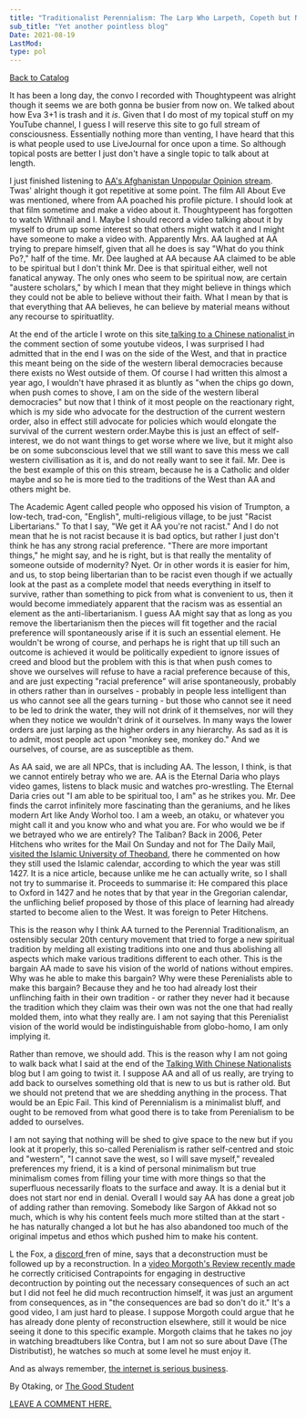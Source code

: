 ```yaml
---
title: "Traditionalist Perennialism: The Larp Who Larpeth, Copeth but Not Faileth"
sub_title: "Yet another pointless blog"
Date: 2021-08-19
LastMod:
type: pol
---
```


[Back to Catalog](https://otaking.xyz/index.html)

It has been a long day, the convo I recorded with Thoughtypeent was alright though it seems we are both gonna be busier from now on. We talked about how Eva 3+1 is trash and it _is_. Given that I do most of my topical stuff on my YouTube channel, I guess I will reserve this site to go full stream of consciousness. Essentially nothing more than venting, I have heard that this is what people used to use LiveJournal for once upon a time. So although topical posts are better I just don't have a single topic to talk about at length.

I just finished listening to [AA's Afghanistan Unpopular Opinion stream](https://www.youtube.com/watch?v=1q45HjmzTNk). Twas' alright though it got repetitive at some point. The film All About Eve was mentioned, where from AA poached his profile picture. I should look at that film sometime and make a video about it. Thoughtypeent has forgotten to watch Withnail and I. Maybe I should record a video talking about it by myself to drum up some interest so that others might watch it and I might have someone to make a video with. Apparently Mrs. AA laughed at AA trying to prepare himself, given that all he does is say "What do you think Po?," half of the time. Mr. Dee laughed at AA because AA claimed to be able to be spiritual but I don't think Mr. Dee is that spiritual either, well not fanatical anyway. The only ones who seem to be spiritual now, are certain "austere scholars," by which I mean that they might believe in things which they could not be able to believe without their faith. What I mean by that is that everything that AA believes, he can believe by material means without any recourse to spirituatlity.

At the end of the article I wrote on this site[ talking to a Chinese nationalist ](//china.html)in the comment section of some youtube videos, I was surprised I had admitted that in the end I was on the side of the West, and that in practice this meant being on the side of the western liberal democracies because there exists no West outside of them. Of course I had written this almost a year ago, I wouldn't have phrased it as bluntly as "when the chips go down, when push comes to shove, I am on the side of the western liberal democracies" but now that I think of it most people on the reactionary right, which is my side who advocate for the destruction of the current western order, also in effect still advocate for policies which would elongate the survival of the current western order.Maybe this is just an effect of self-interest, we do not want things to get worse where we live, but it might also be on some subconscious level that we still want to save this mess we call western civillisation as it is, and do not really want to see it fail. Mr. Dee is the best example of this on this stream, because he is a Catholic and older maybe and so he is more tied to the traditions of the West than AA and others might be.

The Academic Agent called people who opposed his vision of Trumpton, a low-tech, trad-con, "English", multi-religious village, to be just "Racist Libertarians." To that I say, "We get it AA you're not racist." And I do not mean that he is not racist because it is bad optics, but rather I just don't think he has any strong racial preference. "There are more important things," he might say, and he is right, but is that really the mentality of someone outside of modernity? Nyet. Or in other words it is easier for him, and us, to stop being libertarian than to be racist even though if we actually look at the past as a complete model that needs everything in itself to survive, rather than something to pick from what is convenient to us, then it would become immediately apparent that the racism was as essential an element as the anti-libertarianism. I guess AA might say that as long as you remove the libertarianism then the pieces will fit together and the racial preference will spontaneously arise if it is such an essential element. He wouldn't be wrong of course, and perhaps he is right that up till such an outcome is achieved it would be politically expedient to ignore issues of creed and blood but the problem with this is that when push comes to shove we ourselves will refuse to have a racial preference because of this, and are just expecting "racial preference" will arise spontaneously, probably in others rather than in ourselves - probably in people less intelligent than us who cannot see all the gears turning - but those who cannot see it need to be led to drink the water, they will not drink of it themselves, nor will they when they notice we wouldn't drink of it ourselves. In many ways the lower orders are just larping as the higher orders in any hierarchy. As sad as it is to admit, most people act upon "monkey see, monkey do." And we ourselves, of course, are as susceptible as them.

As AA said, we are all NPCs, that is including AA. The lesson, I think, is that we cannot entirely betray who we are. AA is the Eternal Daria who plays video games, listens to black music and watches pro-wrestling. The Eternal Daria cries out "I am able to be spiritual too, I am" as he strikes you. Mr. Dee finds the carrot infinitely more fascinating than the geraniums, and he likes modern Art like Andy Worhol too. I am a weeb, an otaku, or whatever you might call it and you know who and what you are. For who would we be if we betrayed who we are entirely? The Taliban? Back in 2006, Peter Hitchens who writes for the Mail On Sunday and not for The Daily Mail, [visited the Islamic University of Theoband](https://hitchensblog.mailonsunday.co.uk/2021/08/deoband.html), there he commented on how they still used the Islamic calendar, according to which the year was still 1427. It is a nice article, because unlike me he can actually write, so I shall not try to summarise it. Proceeds to summarise it: He compared this place to Oxford in 1427 and he notes that by that year in the Gregorian calendar, the unfliching belief proposed by those of this place of learning had already started to become alien to the West. It was foreign to Peter Hitchens.

This is the reason why I think AA turned to the Perennial Traditionalism, an ostensibly secular 20th century movement that tried to forge a new spiritual tradition by melding all existing traditions into one and thus abolishing all aspects which make various traditions different to each other. This is the bargain AA made to save his vision of the world of nations without empires. Why was he able to make this bargain? Why were these Perenialists able to make this bargain? Because they and he too had already lost their unflinching faith in their own tradition - or rather they never had it because the tradition which they claim was their own was not the one that had really molded them, into what they really are. I am not saying that this Perenialist vision of the world would be indistinguishable from globo-homo, I am only implying it.

Rather than remove, we should add. This is the reason why I am not going to walk back what I said at the end of the [Talking With Chinese Nationalists](//china.html) blog but I am going to twist it. I suppose AA and all of us really, are trying to add back to ourselves something old that is new to us but is rather old. But we should not pretend that we are shedding anything in the process. That would be an Epic Fail. This kind of Perennialism is a minimalist bluff, and ought to be removed from what good there is to take from Perenialism to be added to ourselves.

I am not saying that nothing will be shed to give space to the new but if you look at it properly, this so-called Perenialism is rather self-centred and stoic and "western", "I cannot save the west, so I will save myself," revealed preferences my friend, it is a kind of personal minimalism but true minimalism comes from filling your time with more things so that the superfluous necessarily floats to the surface and away. It is a denial but it does not start nor end in denial. Overall I would say AA has done a great job of adding rather than removing. Somebody like Sargon of Akkad not so much, which is why his content feels much more stilted than at the start - he has naturally changed a lot but he has also abandoned too much of the original impetus and ethos which pushed him to make his content.

L the Fox, a [discord ](https://discord.gg/ZYtPuuG)fren of mine, says that a deconstruction must be followed up by a reconstruction. In a [video Morgoth's Review recently made](https://www.youtube.com/watch?v=dFco_IFeOE4) he correctly criticised Contrapoints for engaging in destructive decontruction by pointing out the necessary consequences of such an act but I did not feel he did much recontruction himself, it was just an argument from consequences, as in "the consequences are bad so don't do it." It's a good video, I am just hard to please. I suppose Morgoth could argue that he has already done plenty of reconstruction elsewhere, still it would be nice seeing it done to this specific example. Morgoth claims that he takes no joy in watching breadtubers like Contra, but I am not so sure about Dave (The Distributist), he watches so much at some level he must enjoy it.

And as always remember, [the internet is serious business](https://lolwut.info/comp/4chan/serious-business.html).

By Otaking, or [The Good Student](https://www.youtube.com/channel/UCA4gWcOoz_FXrtTEemTOtfw?view_as=subscriber/videos)

[LEAVE A COMMENT HERE.](http://otaking.bbs.fc2.com/)

